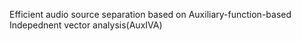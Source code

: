 Efficient audio source separation based on Auxiliary-function-based Indepednent vector analysis(AuxIVA)
